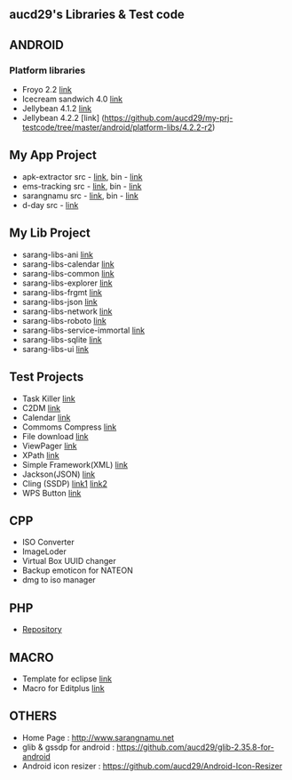 aucd29's Libraries & Test code
------------------------------------

## ANDROID
### Platform libraries 
- Froyo 2.2 [link](https://github.com/aucd29/my-prj-testcode/tree/master/android/platform-libs/2.2)
- Icecream sandwich 4.0 [link](https://github.com/aucd29/my-prj-testcode/tree/master/android/platform-libs/4.0)
- Jellybean 4.1.2 [link](https://github.com/aucd29/my-prj-testcode/tree/master/android/platform-libs/4.1.2-r2)
- Jellybean 4.2.2 [link] (https://github.com/aucd29/my-prj-testcode/tree/master/android/platform-libs/4.2.2-r2)
 
## My App Project
- apk-extractor src - [link](https://github.com/aucd29/my-prj-testcode/tree/master/android/my-prj/apk-extractor), bin - [link](https://play.google.com/store/apps/details?id=net.sarangnamu.apk_extractor)
- ems-tracking src - [link](https://github.com/aucd29/my-prj-testcode/tree/master/android/my-prj/ems-tracking), bin - [link](https://play.google.com/store/apps/details?id=net.sarangnamu.ems_tracking)
- sarangnamu src - [link](https://github.com/aucd29/my-prj-testcode/tree/master/android/my-prj/sarangnamu), bin - [link](https://play.google.com/store/apps/details?id=net.sarangnamu.home)
- d-day src - [link](https://github.com/aucd29/my-prj-testcode/tree/master/android/my-prj/d-day)

## My Lib Project
- sarang-libs-ani [link](https://github.com/aucd29/my-prj-testcode/tree/master/android/my-prj/sarang-libs-ani)
- sarang-libs-calendar [link](https://github.com/aucd29/my-prj-testcode/tree/master/android/my-prj/sarang-libs-calendar)
- sarang-libs-common [link](https://github.com/aucd29/my-prj-testcode/tree/master/android/my-prj/sarang-libs-common)
- sarang-libs-explorer [link](https://github.com/aucd29/my-prj-testcode/tree/master/android/my-prj/sarang-libs-explorer)
- sarang-libs-frgmt [link](https://github.com/aucd29/my-prj-testcode/tree/master/android/my-prj/sarang-libs-frgmt)
- sarang-libs-json [link](https://github.com/aucd29/my-prj-testcode/tree/master/android/my-prj/sarang-libs-json)
- sarang-libs-network [link](https://github.com/aucd29/my-prj-testcode/tree/master/android/my-prj/sarang-libs-network)
- sarang-libs-roboto [link](https://github.com/aucd29/my-prj-testcode/tree/master/android/my-prj/sarang-libs-roboto)
- sarang-libs-service-immortal [link](https://github.com/aucd29/my-prj-testcode/tree/master/android/my-prj/sarang-libs-service-immortal)
- sarang-libs-sqlite [link](https://github.com/aucd29/my-prj-testcode/tree/master/android/my-prj/sarang-libs-sqlite)
- sarang-libs-ui [link](https://github.com/aucd29/my-prj-testcode/tree/master/android/my-prj/sarang-libs-ui)


## Test Projects
- Task Killer [link](https://github.com/aucd29/my-prj-testcode/tree/master/android/test-prj/KillTask)
- C2DM [link](https://github.com/aucd29/my-prj-testcode/tree/master/android/test-prj/TestC2DM)
- Calendar [link](https://github.com/aucd29/my-prj-testcode/tree/master/android/test-prj/TestCalendar)
- Commoms Compress [link](https://github.com/aucd29/my-prj-testcode/tree/master/android/test-prj/TestCommonsCompress)
- File download [link](https://github.com/aucd29/my-prj-testcode/tree/master/android/test-prj/TestFileDownload)
- ViewPager [link](https://github.com/aucd29/my-prj-testcode/tree/master/android/test-prj/TestViewPager)
- XPath [link](https://github.com/aucd29/my-prj-testcode/tree/master/android/test-prj/TestXPath)
- Simple Framework(XML) [link](https://github.com/aucd29/my-prj-testcode/tree/master/android/test-prj/simple-xml)
- Jackson(JSON) [link](https://github.com/aucd29/my-prj-testcode/tree/master/android/test-prj/test-gson)
- Cling (SSDP) [link1](https://github.com/aucd29/my-prj-testcode/tree/master/android/test-prj/test-ssdp-server) [link2](https://github.com/aucd29/my-prj-testcode/tree/master/android/test-prj/test-ssdp)
- WPS Button [link](https://github.com/aucd29/my-prj-testcode/tree/master/android/test-prj/test-wps-button)

## CPP
- ISO Converter
- ImageLoder
- Virtual Box UUID changer
- Backup emoticon for NATEON
- dmg to iso manager

## PHP
- [Repository](https://github.com/aucd29/my-prj-testcode/tree/master/php/my-srcs)

## MACRO
- Template for eclipse [link](https://github.com/aucd29/my-prj-testcode/blob/master/macro/templates.xml)
- Macro for Editplus [link](https://github.com/aucd29/my-prj-testcode/tree/master/macro/iphone)

## OTHERS
- Home Page : http://www.sarangnamu.net
- glib & gssdp for android : https://github.com/aucd29/glib-2.35.8-for-android
- Android icon resizer : https://github.com/aucd29/Android-Icon-Resizer
